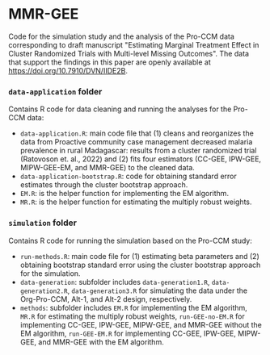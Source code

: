 # MMR-GEE
Code for the simulation study and the analysis of the Pro-CCM data corresponding to draft manuscript "Estimating Marginal Treatment Effect in Cluster Randomized Trials with Multi-level Missing Outcomes".
The data that support the findings in this paper are openly available at https://doi.org/10.7910/DVN/IIDE2B.

### `data-application` folder
Contains R code for data cleaning and running the analyses for the Pro-CCM data:
- `data-application.R`: main code file that (1) cleans and reorganizes the data from Proactive community case management decreased malaria prevalence in rural Madagascar: results from a cluster randomized trial (Ratovoson et. al., 2022) and (2) fits four estimators (CC-GEE, IPW-GEE, MIPW-GEE-EM, and MMR-GEE) to the cleaned data.
- `data-application-bootstrap.R`: code for obtaining standard error estimates through the cluster bootstrap approach.
- `EM.R`: is the helper function for implementing the EM algorithm. 
- `MR.R`: is the helper function for estimating the multiply robust weights.
  
### `simulation` folder
Contains R code for running the simulation based on the Pro-CCM study:
- `run-methods.R`: main code file for (1) estimating beta parameters and (2) obtaining bootstrap standard error using the cluster bootstrap approach for the simulation.
- `data-generation`: subfolder includes `data-generation1.R`, `data-generation2.R`, `data-generation3.R` for simulating the data under the Org-Pro-CCM, Alt-1, and Alt-2 design, respectively.
- `methods`: subfolder includes `EM.R` for implementing the EM algorithm, `MR.R` for estimating the multiply robust weights, `run-GEE-no-EM.R` for implementing CC-GEE, IPW-GEE, MIPW-GEE, and MMR-GEE without the EM algorithm, `run-GEE-EM.R` for implementing CC-GEE, IPW-GEE, MIPW-GEE, and MMR-GEE with the EM algorithm.

